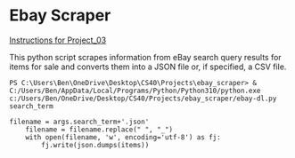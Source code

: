 # Ebay Scraper

[Instructions for Project_03](https://github.com/mikeizbicki/cmc-csci040/tree/2022fall/project_03)

This python script scrapes information from eBay search query results for items for sale and converts them into a JSON file or, if specified, a CSV file.

```
PS C:\Users\Ben\OneDrive\Desktop\CS40\Projects\ebay_scraper> & C:/Users/Ben/AppData/Local/Programs/Python/Python310/python.exe c:/Users/Ben/OneDrive/Desktop/CS40/Projects/ebay_scraper/ebay-dl.py search_term
```

```
filename = args.search_term+'.json'
    filename = filename.replace(" ", "_")
    with open(filename, 'w', encoding='utf-8') as fj:
        fj.write(json.dumps(items))
```